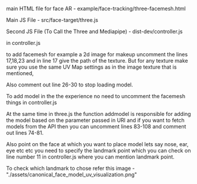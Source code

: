 main HTML file for face AR - example/face-tracking/three-facemesh.html

Main JS File - src/face-target/three.js

Second JS File (To Call the Three and Mediapipe) - dist-dev/controller.js

in controller.js

to add facemesh for example a 2d image for makeup uncomment the lines 17,18,23 and in line 17 give the path of the texture.
But for any texture make sure you use the same UV Map settings as in the image texture that is mentioned,

Also comment out line 26-30 to stop loading model.

To add model in the the experience no need to uncomment the facemesh things in controller.js

At the same time in three.js the function addmodel is responsible for adding the model based on the parameter passed in URl and if you want to fetch models from the API then you can uncomment lines 83-108 and comment out lines 74-81.

Also point on the face at which you want to place model lets say nose, ear, eye etc etc you need to specify the landmark point which you can check on line number 11 in controller.js where you can mention landmark point.

To check which landmark to chose refer this image - "./assets/canonical_face_model_uv_visualization.png"